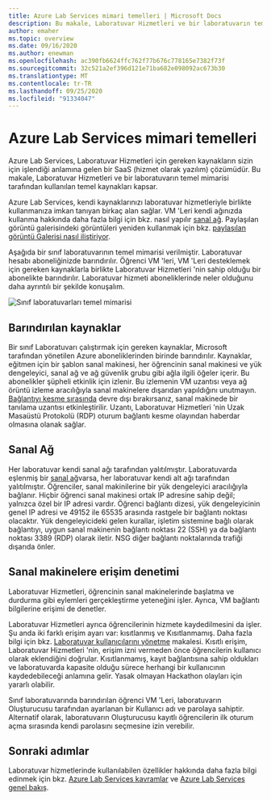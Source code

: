 ```yaml
---
title: Azure Lab Services mimari temelleri | Microsoft Docs
description: Bu makale, Laboratuvar Hizmetleri ve bir laboratuvarın temel mimarisi tarafından kullanılan temel kaynakları kapsar.
author: emaher
ms.topic: overview
ms.date: 09/16/2020
ms.author: enewman
ms.openlocfilehash: ac390fb6624ffc762f77b676c778165e7382f73f
ms.sourcegitcommit: 32c521a2ef396d121e71ba682e098092ac673b30
ms.translationtype: MT
ms.contentlocale: tr-TR
ms.lasthandoff: 09/25/2020
ms.locfileid: "91334047"
---
```

# <a name="architecture-fundamentals-in-azure-lab-services"></a>Azure Lab Services mimari temelleri

Azure Lab Services, Laboratuvar Hizmetleri için gereken kaynakların sizin için işlendiği anlamına gelen bir SaaS (hizmet olarak yazılım) çözümüdür. Bu makale, Laboratuvar Hizmetleri ve bir laboratuvarın temel mimarisi tarafından kullanılan temel kaynakları kapsar.  

Azure Lab Services, kendi kaynaklarınızı laboratuvar hizmetleriyle birlikte kullanmanıza imkan tanıyan birkaç alan sağlar.  VM 'Leri kendi ağınızda kullanma hakkında daha fazla bilgi için bkz. nasıl yapılır [sanal ağ](how-to-connect-peer-virtual-network.md).  Paylaşılan görüntü galerisindeki görüntüleri yeniden kullanmak için bkz. [paylaşılan görüntü Galerisi nasıl iliştiriyor](how-to-attach-detach-shared-image-gallery.md).

Aşağıda bir sınıf laboratuvarının temel mimarisi verilmiştir.  Laboratuvar hesabı aboneliğinizde barındırılır. Öğrenci VM 'leri, VM 'Leri desteklemek için gereken kaynaklarla birlikte Laboratuvar Hizmetleri 'nin sahip olduğu bir abonelikte barındırılır. Laboratuvar hizmeti aboneliklerinde neler olduğunu daha ayrıntılı bir şekilde konuşalım.

![Sınıf laboratuvarları temel mimarisi](./media/classroom-labs-fundamentals/labservices-basic-architecture.png)

## <a name="hosted-resources"></a>Barındırılan kaynaklar

Bir sınıf Laboratuvarı çalıştırmak için gereken kaynaklar, Microsoft tarafından yönetilen Azure aboneliklerinden birinde barındırılır.  Kaynaklar, eğitmen için bir şablon sanal makinesi, her öğrencinin sanal makinesi ve yük dengeleyici, sanal ağ ve ağ güvenlik grubu gibi ağla ilgili öğeler içerir.  Bu abonelikler şüpheli etkinlik için izlenir.  Bu izlemenin VM uzantısı veya ağ örüntü izleme aracılığıyla sanal makinelere dışarıdan yapıldığını unutmayın.  [Bağlantıyı kesme sırasında](how-to-enable-shutdown-disconnect.md) devre dışı bırakırsanız, sanal makinede bir tanılama uzantısı etkinleştirilir. Uzantı, Laboratuvar Hizmetleri 'nin Uzak Masaüstü Protokolü (RDP) oturum bağlantı kesme olayından haberdar olmasına olanak sağlar.

## <a name="virtual-network"></a>Sanal Ağ

Her laboratuvar kendi sanal ağı tarafından yalıtılmıştır.  Laboratuvarda eşlenmiş bir [sanal ağ](how-to-connect-peer-virtual-network.md)varsa, her laboratuvar kendi alt ağı tarafından yalıtılmıştır.  Öğrenciler, sanal makinilerine bir yük dengeleyici aracılığıyla bağlanır.  Hiçbir öğrenci sanal makinesi ortak IP adresine sahip değil; yalnızca özel bir IP adresi vardır.  Öğrenci bağlantı dizesi, yük dengeleyicinin genel IP adresi ve 49152 ile 65535 arasında rastgele bir bağlantı noktası olacaktır.  Yük dengeleyicideki gelen kurallar, işletim sistemine bağlı olarak bağlantıyı, uygun sanal makinenin bağlantı noktası 22 (SSH) ya da bağlantı noktası 3389 (RDP) olarak iletir. NSG diğer bağlantı noktalarında trafiği dışarıda önler.

## <a name="access-control-to-the-virtual-machines"></a>Sanal makinelere erişim denetimi

Laboratuvar Hizmetleri, öğrencinin sanal makinelerinde başlatma ve durdurma gibi eylemleri gerçekleştirme yeteneğini işler.  Ayrıca, VM bağlantı bilgilerine erişimi de denetler.

Laboratuvar Hizmetleri ayrıca öğrencilerinin hizmete kaydedilmesini da işler. Şu anda iki farklı erişim ayarı var: kısıtlanmış ve Kısıtlanmamış. Daha fazla bilgi için bkz. [Laboratuvar kullanıcılarını yönetme](how-to-configure-student-usage.md#send-invitations-to-users) makalesi. Kısıtlı erişim, Laboratuvar Hizmetleri 'nin, erişim izni vermeden önce öğrencilerin kullanıcı olarak eklendiğini doğrular. Kısıtlanmamış, kayıt bağlantısına sahip oldukları ve laboratuvarda kapasite olduğu sürece herhangi bir kullanıcının kaydedebileceği anlamına gelir. Yasak olmayan Hackathon olayları için yararlı olabilir.

Sınıf laboratuvarında barındırılan öğrenci VM 'Leri, laboratuvarın Oluşturucusu tarafından ayarlanan bir Kullanıcı adı ve parolaya sahiptir.  Alternatif olarak, laboratuvarın Oluşturucusu kayıtlı öğrencilerin ilk oturum açma sırasında kendi parolasını seçmesine izin verebilir.  

## <a name="next-steps"></a>Sonraki adımlar

Laboratuvar hizmetlerinde kullanılabilen özellikler hakkında daha fazla bilgi edinmek için bkz. [Azure Lab Services kavramlar](classroom-labs-concepts.md) ve [Azure Lab Services genel bakış](classroom-labs-overview.md).
